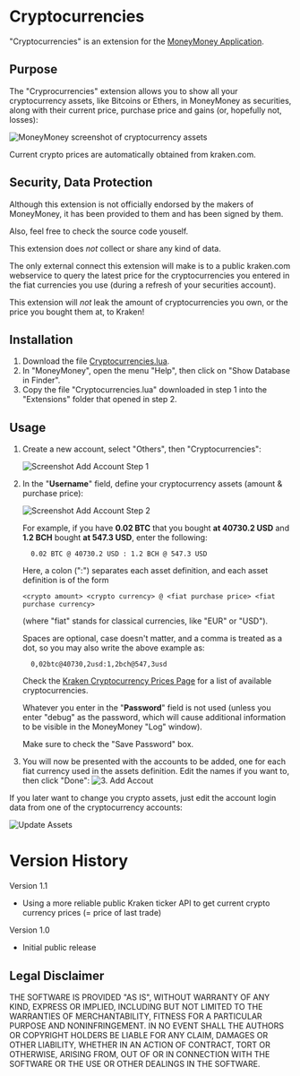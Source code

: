  # Cryptocurrencies
"Cryptocurrencies" is an extension for the [MoneyMoney Application](https://moneymoney-app.com).

## Purpose
The "Cryprocurrencies" extension allows you to show all your cryptocurrency assets, like Bitcoins or Ethers, in MoneyMoney as securities, along with their current price, purchase price and gains (or, hopefully not, losses):

![MoneyMoney screenshot of cryptocurrency assets](images/Assets%20USD.png)

Current crypto prices are automatically obtained from kraken.com.

## Security, Data Protection
Although this extension is not officially endorsed by the makers of MoneyMoney, it has been provided to them and has been signed by them.

Also, feel free to check the source code youself.

This extension does *not* collect or share any kind of data.

The only external connect this extension will make is to a public kraken.com webservice to query the latest price for the cryptocurrencies you entered in the fiat currencies you use (during a refresh of your securities account).

This extension will *not* leak the amount of cryptocurrencies you own, or the price you bought them at, to Kraken!

## Installation
1. Download the file [Cryptocurrencies.lua](https://github.com/oreineke/MoneyMoney-Cryptocurrencies/releases/download/Current/Cryptocurrencies.lua).
2. In "MoneyMoney", open the menu "Help", then click on "Show Database in Finder".
3. Copy the file "Cryptocurrencies.lua" downloaded in step 1 into the "Extensions" folder that opened in step 2.

## Usage
1. Create a new account, select "Others", then "Cryptocurrencies":
   
   ![Screenshot Add Account Step 1](images/Add%20Account%20Step%201.png) 
2. In the "**Username**" field, define your cryptocurrency assets (amount & purchase price): 
   
   ![Screenshot Add Account Step 2](images/Add%20Account%20Step%202.png)

   For example, if you have **0.02 BTC** that you bought **at 40730.2 USD** and **1.2 BCH** bought **at 547.3 USD**, enter the following:
    
         0.02 BTC @ 40730.2 USD : 1.2 BCH @ 547.3 USD
   
   Here, a colon (":") separates each asset definition, and each asset definition is of the form 
   
   `<crypto amount> <crypto currency> @ <fiat purchase price> <fiat purchase currency>`
   
   (where "fiat" stands for classical currencies, like "EUR" or "USD").
   
   Spaces are optional, case doesn't matter, and a comma is treated as a dot, so you may also write the above example as:

         0,02btc@40730,2usd:1,2bch@547,3usd

   Check the [Kraken Cryptocurrency Prices Page](https://www.kraken.com/prices) for a list of available cryptocurrencies.

   Whatever you enter in the "**Password**" field is not used (unless you enter "debug" as the password, which will cause additional information to be visible in the MoneyMoney "Log" window). 
   
   Make sure to check the "Save Password" box.

3. You will now be presented with the accounts to be added, one for each fiat currency used in the assets definition. Edit the names if you want to, then click "Done":
   ![3. Add Accout](images/Add%20Account%20Step%203.png)
 
If you later want to change you crypto assets, just edit the account login data from one of the cryptocurrency accounts:

![Update Assets](images/Update%20Assets.png)

# Version History

Version 1.1 
- Using a more reliable public Kraken ticker API to get current crypto currency prices (= price of last trade)

Version 1.0
- Initial public release

## Legal Disclaimer
THE SOFTWARE IS PROVIDED "AS IS", WITHOUT WARRANTY OF ANY KIND, EXPRESS OR
IMPLIED, INCLUDING BUT NOT LIMITED TO THE WARRANTIES OF MERCHANTABILITY,
FITNESS FOR A PARTICULAR PURPOSE AND NONINFRINGEMENT. IN NO EVENT SHALL THE
AUTHORS OR COPYRIGHT HOLDERS BE LIABLE FOR ANY CLAIM, DAMAGES OR OTHER
LIABILITY, WHETHER IN AN ACTION OF CONTRACT, TORT OR OTHERWISE, ARISING FROM,
OUT OF OR IN CONNECTION WITH THE SOFTWARE OR THE USE OR OTHER DEALINGS IN THE
SOFTWARE.
